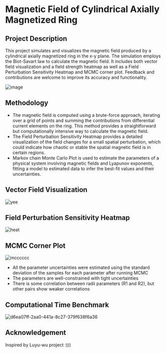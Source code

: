 # Magnetic Field of Cylindrical Axially Magnetized Ring
## Project Description

This project simulates and visualizes the magnetic field produced by a cylindrical axially magnetized ring in the x-y plane. The simulation employs the Biot-Savart law to calculate the magnetic field. It includes both vector field visualization and a field strength heatmap as well as a Field Perturbation Sensitivity Heatmap and MCMC corner plot. Feedback and contributions are welcome to improve its accuracy and functionality. <br> 

![image](https://github.com/user-attachments/assets/6da84289-c633-4ffb-8587-4645cb9e166b)


## Methodology

- The magnetic field is computed using a brute-force approach, iterating over a grid of points and summing the contributions from differential current elements on the ring. This method provides a straightforward but computationally intensive way to calculate the magnetic field.
- The Field Perturbation Sensitivity Heatmap provides a detailed visualization of the field changes for a small spatial perturbation, which could indicate how chaotic or stable the spatial magnetic field is in certain regions.
- Markov chain Monte Carlo Plot is used to estimate the parameters of a physical system involving magnetic fields and Lyapunov exponents, fitting a model to estimated data to infer the best-fit values and their uncertainties.

## Vector Field Visualization
![yee](https://github.com/user-attachments/assets/d46c791b-ff2f-42f9-b385-8f35f7633a50)

## Field Perturbation Sensitivity Heatmap
![heat](https://github.com/user-attachments/assets/042efb1a-76aa-4312-8d36-bcf335230099)

## MCMC Corner Plot
![mcccccc](https://github.com/user-attachments/assets/8182a861-7b0d-454a-8fad-77b58c1adcb9)
- All the parameter uncertainties were estimated using the standard deviation of the samples for each parameter after running MCMC
- The parameters are well-constrained with tight uncertainties
- There is some correlation between radii parameters (R1 and R2), but other pairs show weaker correlations

## Computational Time Benchmark 
![d6ea07ff-2aa0-441a-8c27-379f638f6a36](https://github.com/user-attachments/assets/d8d45c51-e8bf-4d83-a2af-955e7d343bee)


## Acknowledgement
Inspired by Luyu-wu project :)))
